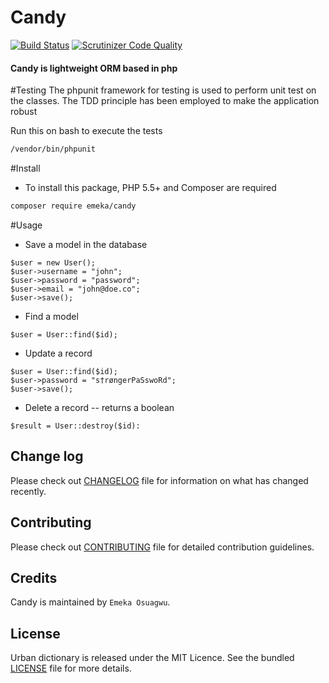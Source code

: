 # Candy
[![Build Status](https://travis-ci.org/andela-eosuagwu/Candy.svg)](https://travis-ci.org/andela-eosuagwu/Candy)
[![Scrutinizer Code Quality](https://scrutinizer-ci.com/g/andela-eosuagwu/Candy/badges/quality-score.png?b=master)](https://scrutinizer-ci.com/g/andela-eosuagwu/Candy/?branch=master)


#### Candy is lightweight ORM based in php


#Testing
 The phpunit framework for testing is used to perform
 unit test on the classes. The TDD principle has been
 employed to make the application robust

 Run this on bash to execute the tests
 ```````bash
 /vendor/bin/phpunit
`````````

#Install

- To install this package, PHP 5.5+ and Composer are required

````bash
composer require emeka/candy
``````

#Usage

- Save a model in the database

````````
$user = new User();
$user->username = "john";
$user->password = "password";
$user->email = "john@doe.co";
$user->save();
`````````
- Find a model

``````
$user = User::find($id);
``````
- Update a record

``````
$user = User::find($id);
$user->password = "s†røngerPaSswoRd";
$user->save();
``````
- Delete a record -- returns a boolean

````````
$result = User::destroy($id):
````````


## Change log
Please check out [CHANGELOG](CHANGELOG.md) file for information on what has changed recently.

## Contributing
Please check out [CONTRIBUTING](CONTRIBUTING.md) file for detailed contribution guidelines.

## Credits
Candy is maintained by `Emeka Osuagwu`.

## License
Urban dictionary is released under the MIT Licence. See the bundled [LICENSE](LICENSE.md) file for more details.


